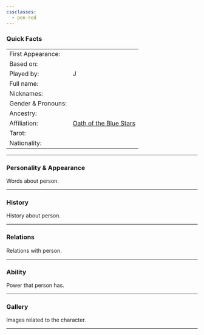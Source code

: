 ```yaml
---
cssclasses:
  - pen-red
---
```

### Quick Facts

|                    |                                                                |
| ------------------ | -------------------------------------------------------------- |
| First Appearance:  |                                                                |
| Based on:          |                                                                |
| Played by:         | J                                                              |
| Full name:         |                                                                |
| Nicknames:         |                                                                |
| Gender & Pronouns: |                                                                |
| Ancestry:          |                                                                |
| Affiliation:       | [Oath of the Blue Stars](../Oath%20of%20the%20Blue%20Stars%5C) |
| Tarot:             |                                                                |
| Nationality:       |                                                                |
***
### Personality & Appearance
Words about person.

***
### History
History about person.

***
### Relations
Relations with person.

***
### Ability
Power that person has.

***
### Gallery
Images related to the character.

***
